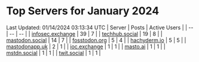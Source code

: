 # Top Servers for January 2024
Last Updated: 01/14/2024 03:13:34 UTC
| Server | Posts | Active Users |
| -- | -- | -- |
| [infosec.exchange](https://infosec.exchange/tags/PowerShell) | 39 | 7 |
| [techhub.social](https://techhub.social/tags/PowerShell) | 19 | 8 |
| [mastodon.social](https://mastodon.social/tags/PowerShell) | 14 | 7 |
| [fosstodon.org](https://fosstodon.org/tags/PowerShell) | 5 | 4 |
| [hachyderm.io](https://hachyderm.io/tags/PowerShell) | 5 | 5 |
| [mastodonapp.uk](https://mastodonapp.uk/tags/PowerShell) | 2 | 1 |
| [ioc.exchange](https://ioc.exchange/tags/PowerShell) | 1 | 1 |
| [masto.ai](https://masto.ai/tags/PowerShell) | 1 | 1 |
| [mstdn.social](https://mstdn.social/tags/PowerShell) | 1 | 1 |
| [twit.social](https://twit.social/tags/PowerShell) | 1 | 1 |
